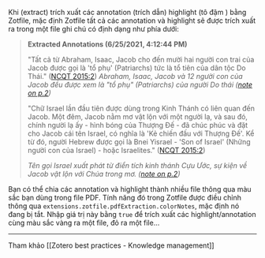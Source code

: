 
Khi (extract) trích xuất các annotation (trích dẫn) highlight (tô đậm ) bằng Zotfile, mặc định Zotfile tất cả các annotation và highlight sẽ được trích xuất ra trong một file ghi chú có định dạng như phía dưới:

>**Extracted Annotations (6/25/2021, 4:12:44 PM)**
>
>"Tất cả từ Abraham, Isaac, Jacob cho đến mười hai người con trai của Jacob được gọi là 'tổ phụ' (Patriarchs) tức là tổ tiên của dân tộc Do Thái." ([NCQT 2015:2](zotero://open-pdf/library/items/6YV7V8YD?page=2))
>_Abraham, Isaac, Jacob và 12 người con của Jacob đều được xem là "tổ phụ" (Patriarchs) của người Do thái ([note on p.2](zotero://open-pdf/library/items/6YV7V8YD?page=2))_
>
>"Chữ Israel lần đầu tiên được dùng trong Kinh Thánh có liên quan đến Jacob. Một đêm, Jacob nằm mơ vật lộn với một người lạ, và sau đó, chính người lạ ấy - hình bóng của Thượng Đế - đã chúc phúc và đặt cho Jacob cái tên Israel, có nghĩa là 'Kẻ chiến đấu với Thượng Đế'. Kể từ đó, người Hebrew được gọi là Bnei Yisrael - 'Son of Israel' (Những người con của Israel) - hoặc Israelites." ([NCQT 2015:2](zotero://open-pdf/library/items/6YV7V8YD?page=2))
>
>_Tên gọi Israel xuất phát từ điển tích kinh thánh Cựu Ước, sự kiện về Jacob vật lộn với Chúa trong mơ. ([note on p.2](zotero://open-pdf/library/items/6YV7V8YD?page=2))_

Bạn có thể chia các annotation và highlight thành nhiều file thông qua màu sắc bạn dùng trong file PDF. Tính năng đó trong Zotfile được điều chỉnh thông qua `extensions.zotfile.pdfExtraction.colorNotes`, mặc định nó đang bị tắt. Nhập giá trị này bằng `true` để trích xuất các highlight/annotation cùng màu sắc vàng ra một file, đỏ ra một file...

---

Tham khảo [[Zotero best practices - Knowledge management]]